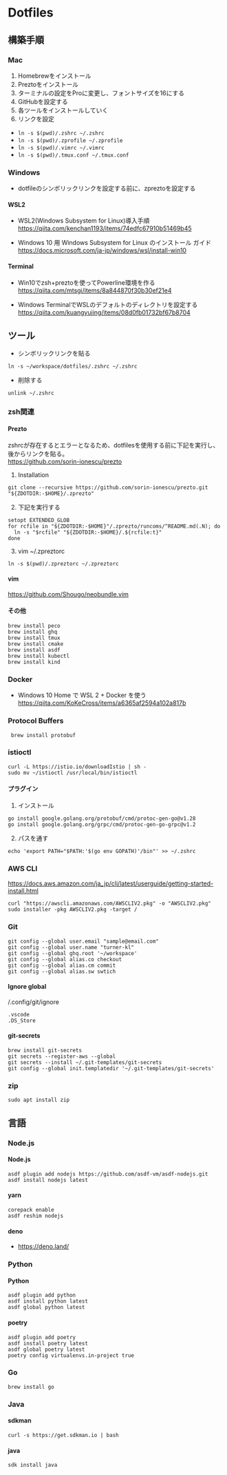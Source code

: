 # Dotfiles

## 構築手順

### Mac
1. Homebrewをインストール  
2. Preztoをインストール
3. ターミナルの設定をProに変更し、フォントサイズを16にする
4. GitHubを設定する
5. 各ツールをインストールしていく
6. リンクを設定
- `ln -s $(pwd)/.zshrc ~/.zshrc`
- `ln -s $(pwd)/.zprofile ~/.zprofile`
- `ln -s $(pwd)/.vimrc ~/.vimrc`
- `ln -s $(pwd)/.tmux.conf ~/.tmux.conf`

### Windows
- dotfileのシンボリックリンクを設定する前に、zpreztoを設定する

#### WSL2
- WSL2(Windows Subsystem for Linux)導入手順   
https://qiita.com/kenchan1193/items/74edfc67910b51469b45

- Windows 10 用 Windows Subsystem for Linux のインストール ガイド  
https://docs.microsoft.com/ja-jp/windows/wsl/install-win10

#### Terminal
- Win10でzsh+preztoを使ってPowerline環境を作る  
https://qiita.com/mtsgi/items/8a844870f30b30ef21e4

- Windows TerminalでWSLのデフォルトのディレクトリを設定する   
https://qiita.com/kuangyujing/items/08d0fb01732bf67b8704


## ツール
- シンボリックリンクを貼る
```
ln -s ~/workspace/dotfiles/.zshrc ~/.zshrc
```

- 削除する
```
unlink ~/.zshrc
```

### zsh関連
#### Prezto
zshrcが存在するとエラーとなるため、dotfilesを使用する前に下記を実行し、後からリンクを貼る。  
https://github.com/sorin-ionescu/prezto  
1. Installation  
```
git clone --recursive https://github.com/sorin-ionescu/prezto.git "${ZDOTDIR:-$HOME}/.zprezto"
```

2. 下記を実行する
```
setopt EXTENDED_GLOB
for rcfile in "${ZDOTDIR:-$HOME}"/.zprezto/runcoms/^README.md(.N); do
  ln -s "$rcfile" "${ZDOTDIR:-$HOME}/.${rcfile:t}"
done
```

3. vim ~/.zpreztorc
```
ln -s $(pwd)/.zpreztorc ~/.zpreztorc
```

#### vim
https://github.com/Shougo/neobundle.vim

#### その他
```
brew install peco
brew install ghq
brew install tmux
brew install cmake
brew install asdf
brew install kubectl
brew install kind
```

### Docker
- Windows 10 Home で WSL 2 + Docker を使う  
https://qiita.com/KoKeCross/items/a6365af2594a102a817b


### Protocol Buffers
```
 brew install protobuf
```

### istioctl
```
curl -L https://istio.io/downloadIstio | sh -
sudo mv ~/istioctl /usr/local/bin/istioctl
```

#### プラグイン
1. インストール
```
go install google.golang.org/protobuf/cmd/protoc-gen-go@v1.28
go install google.golang.org/grpc/cmd/protoc-gen-go-grpc@v1.2
```

2. パスを通す
```
echo 'export PATH="$PATH:'$(go env GOPATH)'/bin"' >> ~/.zshrc
```

### AWS CLI
https://docs.aws.amazon.com/ja_jp/cli/latest/userguide/getting-started-install.html
```
curl "https://awscli.amazonaws.com/AWSCLIV2.pkg" -o "AWSCLIV2.pkg"
sudo installer -pkg AWSCLIV2.pkg -target /
```

### Git
```
git config --global user.email "sample@email.com"
git config --global user.name "turner-kl"
git config --global ghq.root '~/workspace'
git config --global alias.co checkout
git config --global alias.cm commit
git config --global alias.sw swtich
```

#### Ignore global
/.config/git/ignore
```
.vscode
.DS_Store
```

#### git-secrets
```
brew install git-secrets
git secrets --register-aws --global
git secrets --install ~/.git-templates/git-secrets
git config --global init.templatedir '~/.git-templates/git-secrets'
```

### zip
```
sudo apt install zip
```

## 言語

### Node.js
#### Node.js
```
asdf plugin add nodejs https://github.com/asdf-vm/asdf-nodejs.git
asdf install nodejs latest
```

#### yarn
```
corepack enable
asdf reshim nodejs
```

#### deno
- https://deno.land/


### Python
#### Python
```
asdf plugin add python
asdf install python latest
asdf global python latest
```

#### poetry
```
asdf plugin add poetry
asdf install poetry latest
asdf global poetry latest
poetry config virtualenvs.in-project true
```

### Go
```
brew install go
```

### Java
#### sdkman
```
curl -s https://get.sdkman.io | bash
```

#### java 
```
sdk install java
```